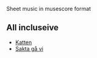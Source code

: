 Sheet music in musescore format

## All incluseive
- [Katten](Everybody_Wants_to_Be_a_Cat/index.html?Everybody_Wants_to_Be_a_Cat)
- [Sakta gå vi](Sakta_vi_gå_genom_stan/index.html?Sakta_vi_gå_genom_stan)
